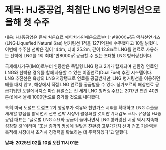 # **제목: HJ중공업, 최첨단 LNG 벙커링선으로 올해 첫 수주**

  내용: HJ중공업은 올해 처음으로 에이치라인해운으로부터 1만8000㎥급 액화천연가스(LNG·Liquefied Natural Gas) 벙커링선 1척을 1271억원에 수주했다고 10일 밝혔다. 이번에 수주한 선박은 길이 144m, 너비 25.2m, 깊이 12.8m로 LNG를 연료로 사용하는 선박에 LNG를 1회 최대 1만8000㎥ 공급할 수 있는 초대형 LNG 벙커링선이다.

국제해사기구(IMO)로부터 인증받은 독립형 LNG 탱크 2기가 탑재되며 친환경 연료인 LNG와 선박용 경유를 함께 사용할 수 있는 이중연료(Dual Fuel) 추진 시스템이다. LNG 추진선은 육상의 LNG 저장탱크로 연료를 공급받지만, LNG 벙커링선을 이용하면 배를 대지 않고, 해상에서 직접 LNG 연료를 공급받을 수 있다. 싱가포르의 해상연료 공급기업인 토탈에너지스 마린 퓨얼스는 전 세계 LNG 벙커링 수요는 2017년 연간 40만톤(t)에서 올해 1000만t으로 증가할 것으로 내다봤다.

특히 미국 도널드 트럼프 2기 행정부가 석유와 천연가스 시추를 확대하고 LNG 수출을 재개할 방침을 밝히면서 관련 선박 시장이 활성화할 것이란 기대감도 크다. 유상철 HJ중공업 대표는 “글로벌 LNG 수요와 공급이 늘어나면서 LNG 벙커링선 시장 역시 지속해 성장할 것”이라며 “조선 종가의 명성에 걸맞은 친환경·고부가가치 선박 건조 기술력을 축적해 시장에서 초격차 경쟁력을 확보하는 데 주력하겠다”고 말했다.

  **날짜: 2025년 02월 10일 오전 11시 01분**